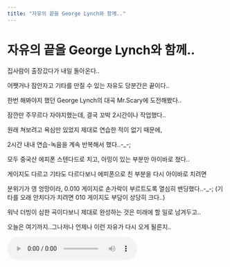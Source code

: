 ```yaml
---
title: "자유의 끝을 George Lynch와 함께.."
---
```

# 자유의 끝을 George Lynch와 함께..

집사람이 출장갔다가 내일 돌아온다..

어쨋거나 잠안자고 기타를 만질 수 있는 자유도 당분간은 끝이다..

한번 해봐야지 했던 George Lynch의 대곡 Mr.Scary에 도전해봤다..

잠깐만 주무르다 자야지했는데, 결국 꼬박 2시간이나 작업했다..

원래 쳐보려고 욕심만 있었지 제대로 연습한 적이 없기 때문에,

2시간 내내 연습-녹음을 계속 반복해서 했다..-_-;

모두 중국산 에피폰 스텐다드로 치고, 아밍이 있는 부분만 아이바로 쳤다..

게이지도 다르고 기타도 다르다보니 에피폰으로 친 부분을 다시 아이바로 치려면

분위기가 영 엉망이라, 0.010 게이지로 손가락이 부르트도록 열심히 밴딩했다..-_-;
(기타를 오래 안치다가 치려면 010 게이지도 부담이 상당히 크다..)

워낙 더빙이 심한 곡이다보니 제대로 완성하는 것은 미래에 할 일로 남겨두고..

오늘은 여기까지..그나저나 언제나 이런 자유가 다시 오게 될른지..


<audio src="/assets/images/83e316f8a0ec08bab1cb40dcd3b328fa.mp3" controls preload></audio>







